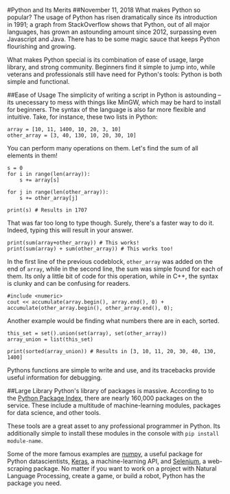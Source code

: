 #Python and Its Merits
##November 11, 2018
What makes Python so popular? The usage of Python has risen dramatically since its introduction in 1991; a graph from StackOverflow shows that Python, out of all major languages, has grown an astounding amount since 2012, surpassing even Javascript and Java. There has to be some magic sauce that keeps Python flourishing and growing.

What makes Python special is its combination of ease of usage, large library, and strong community. Beginners find it simple to jump into, while veterans and professionals still have need for Python's tools: Python is both simple and functional.

##Ease of Usage <a name="usage"></a>
The simplicity of writing a script in Python is astounding – its unecessary to mess with things like MinGW, which may be hard to install for beginners. The syntax of the language is also far more flexible and intuitive. Take, for instance, these two lists in Python:

    array = [10, 11, 1400, 10, 20, 3, 10]
    other_array = [3, 40, 130, 10, 20, 30, 10]

You can perform many operations on them. Let's find the sum of all elements in them!

    s = 0
    for i in range(len(array)):
        s += array[s]

    for j in range(len(other_array)):
        s += other_array[j]

    print(s) # Results in 1707

That was far too long to type though. Surely, there's a faster way to do it. Indeed, typing this will result in your answer.

    print(sum(array+other_array)) # This works!
    print(sum(array) + sum(other_array)) # This works too!

In the first line of the previous codeblock, `other_array` was added on the end of `array`, while in the second line, the sum was simple found for each of them. Its only a little bit of code for this operation, while in C++, the syntax is clunky and can be confusing for readers.

    #include <numeric>
    cout << accumulate(array.begin(), array.end(), 0) + accumulate(other_array.begin(), other_array.end(), 0);

Another example would be finding what numbers there are in each, sorted.

    this_set = set().union(set(array), set(other_array))
    array_union = list(this_set)

    print(sorted(array_union)) # Results in [3, 10, 11, 20, 30, 40, 130, 1400]

Pythons functions are simple to write and use, and its tracebacks provide useful information for debugging.

##Large Library
Python's library of packages is massive. According to to the [Python Package Index](https://pypi.org/), there are nearly 160,000 packages on the service. These include a multitude of machine-learning modules, packages for data science, and other tools.

These tools are a great asset to any professional programmer in Python. Its additionally simple to install these modules in the console with `pip install module-name`.

Some of the more famous examples are [numpy](http://www.numpy.org/), a useful package for Python datascientists, [Keras](https://keras.io/), a machine-learning API, and [Selenium](https://selenium-python.readthedocs.io/getting-started.html), a web-scraping package. No matter if you want to work on a project with Natural Language Processing, create a game, or build a robot, Python has the package you need.
